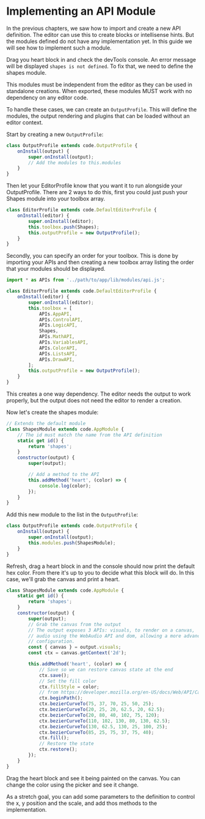 # Implementing an API Module

In the previous chapters, we saw how to import and create a new API definition. The editor can use this to create blocks or intellisense hints.
But the modules defined do not have any implementation yet. In this guide we will see how to implement such a module.

Drag you heart block in and check the devTools console. An error message will be displayed `shapes is not defined`. To fix that, we need to define the shapes module.

This modules must be independent from the editor as they can be used in standalone creations. When exported, these modules MUST work with no dependency on any editor code.

To handle these cases, we can create an `OutputProfile`. This will define the modules, the output rendering and plugins that can be loaded without an editor context.

Start by creating a new `OutputProfile`:

```js
class OutputProfile extends code.OutputProfile {
    onInstall(output) {
        super.onInstall(output);
        // Add the modules to this.modules
    }
}
```

Then let your EditorProfile know that you want it to run alongside your OutputProfile. There are 2 ways to do this, first you could just push your Shapes module into your toolbox array.

```js
class EditorProfile extends code.DefaultEditorProfile {
    onInstall(editor) {
        super.onInstall(editor);
        this.toolbox.push(Shapes);
        this.outputProfile = new OutputProfile();
    }
}
```
Secondly, you can specify an order for your toolbox. This is done by importing your APIs and then creating a new toolbox array listing the order that your modules should be displayed.
```js
import * as APIs from '../path/to/app/lib/modules/api.js';

class EditorProfile extends code.DefaultEditorProfile {
    onInstall(editor) {
        super.onInstall(editor);
        this.toolbox = [
            APIs.AppAPI,
            APIs.ControlAPI,
            APIs.LogicAPI,
            Shapes,
            APIs.MathAPI,
            APIs.VariablesAPI,
            APIs.ColorAPI,
            APIs.ListsAPI,
            APIs.DrawAPI,
        ];
        this.outputProfile = new OutputProfile();
    }
}
```
This creates a one way dependency. The editor needs the output to work properly, but the output does not need the editor to render a creation.

Now let's create the shapes module:

```js
// Extends the default module
class ShapesModule extends code.AppModule {
    // The id must match the name from the API definition
    static get id() {
        return 'shapes';
    }
    constructor(output) {
        super(output);

        // Add a method to the API
        this.addMethod('heart', (color) => {
            console.log(color);
        });
    }
}
```

Add this new module to the list in the `OutputProfile`:

```js
class OutputProfile extends code.OutputProfile {
    onInstall(output) {
        super.onInstall(output);
        this.modules.push(ShapesModule);
    }
}
```

Refresh, drag a heart block in and the console should now print the default hex color. From there it's up to you to decide what this block will do. In this case, we'll grab the canvas and print a heart.

```js
class ShapesModule extends code.AppModule {
    static get id() {
        return 'shapes';
    }
    constructor(output) {
        super(output);
        // Grab the canvas from the output
        // The output exposes 3 APIs: visuals, to render on a canvas,
        // audio using the WebAudio API and dom, allowing a more advanced
        // configuration.
        const { canvas } = output.visuals;
        const ctx = canvas.getContext('2d');

        this.addMethod('heart', (color) => {
            // Save so we can restore canvas state at the end
            ctx.save();
            // Set the fill color
            ctx.fillStyle = color;
            // from https://developer.mozilla.org/en-US/docs/Web/API/Canvas_API/Tutorial/Drawing_shapes
            ctx.beginPath();
            ctx.bezierCurveTo(75, 37, 70, 25, 50, 25);
            ctx.bezierCurveTo(20, 25, 20, 62.5, 20, 62.5);
            ctx.bezierCurveTo(20, 80, 40, 102, 75, 120);
            ctx.bezierCurveTo(110, 102, 130, 80, 130, 62.5);
            ctx.bezierCurveTo(130, 62.5, 130, 25, 100, 25);
            ctx.bezierCurveTo(85, 25, 75, 37, 75, 40);
            ctx.fill();
            // Restore the state
            ctx.restore();
        });
    }
}
```

Drag the heart block and see it being painted on the canvas. You can change the color using the picker and see it change.

As a stretch goal, you can add some parameters to the definition to control the x, y position and the scale, and add thos methods to the implementation.
